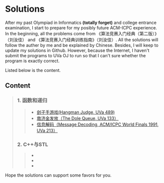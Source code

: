 # Solutions
After my past Olympiad in Informatics **(totally forget)** and college entrance examination, I start to prepare for my posibly future ACM-ICPC experience. In the beginning, all the problems come from 《算法竞赛入门经典（第二版）》（刘汝佳） and 《算法竞赛入门经典训练指南》（刘汝佳）. All the solutions will follow the auther by me and be explained by Chinese. Besides, I will keep to update my solutions in Github. However, because the Internet, I haven't submit the programs to UVa OJ to run so that I can't sure whether the program is exactly correct.

Listed below is the content.

## Content
> ### 1. 函数和递归
> > * [刽子手游戏(Hangman Judge, UVa 489)](tests/UVa%20489%20%E5%88%BD%E5%AD%90%E6%89%8B%E6%B8%B8%E6%88%8F.md)
> > * [救济金发放（The Dole Queue, UVa 133）](tests/UVa%20133%20%E6%95%91%E6%B5%8E%E9%87%91%E5%8F%91%E6%94%BE.md)
> > * [信息解码（Message Decoding, ACM/ICPC World Finals 1991, UVa 213）](tests/UVa%20213%20信息解码.md)
> ### 2. C++与STL
> > * 
> > * 
> > * 

Hope the solutions can support some favors for you.
